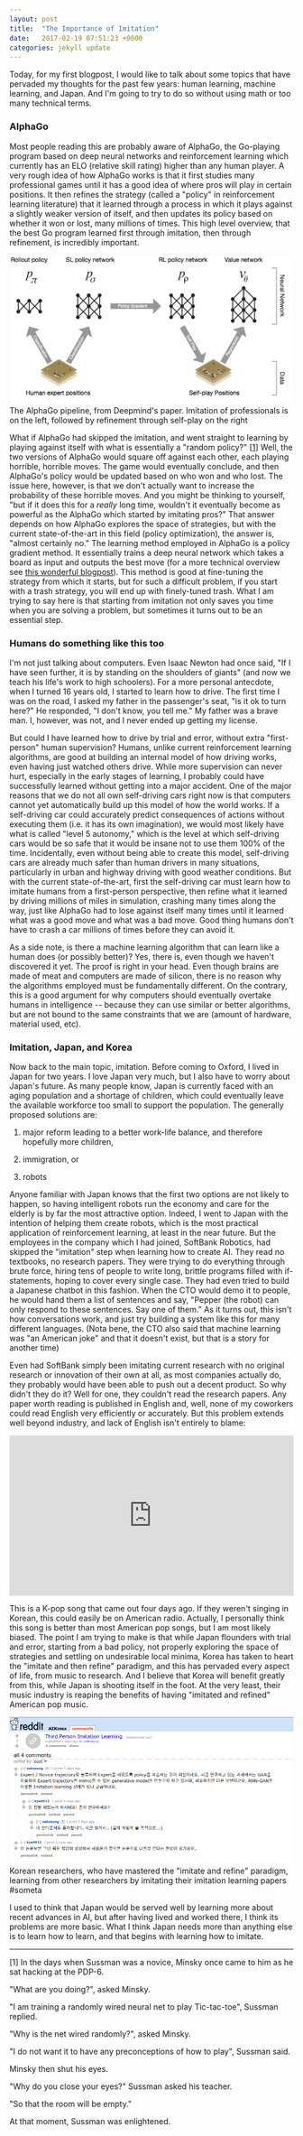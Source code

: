 ```yaml
---
layout: post
title:  "The Importance of Imitation"
date:   2017-02-19 07:51:23 +0000
categories: jekyll update
---
```


Today, for my first blogpost, I would like to talk about some topics that have pervaded my thoughts for the past few years: human learning, machine learning, and Japan. And I'm going to try to do so without using math or too many technical terms.

### AlphaGo

Most people reading this are probably aware of AlphaGo, the Go-playing program based on deep neural networks and reinforcement learning which currently has an ELO (relative skill rating) higher than any human player. A very rough idea of how AlphaGo works is that it first studies many professional games until it has a good idea of where pros will play in certain positions. It then refines the strategy (called a "policy" in reinforcement learning literature) that it learned through a process in which it plays against a slightly weaker version of itself, and then updates its policy based on whether it won or lost, many millions of times. This high level overview, that the best Go program learned first through imitation, then through refinement, is incredibly important.

<div class="imgcap">
<img src="/assets/imitation/alphagopipeline.png">
<div class="thecap">The AlphaGo pipeline, from Deepmind's paper. Imitation of professionals is on the left, followed by refinement through self-play on the right</div>
</div>

What if AlphaGo had skipped the imitation, and went straight to learning by playing against itself with what is essentially a "random policy?" [<a href="#ref1">1</a>] Well, the two versions of AlphaGo would square off against each other, each playing horrible, horrible moves. The game would eventually conclude, and then AlphaGo's policy would be updated based on who won and who lost. The issue here, however, is that we don't actually want to increase the probability of these horrible moves. And you might be thinking to yourself, "but if it does this for a <i>really</i> long time, wouldn't it eventually become as powerful as the AlphaGo which started by imitating pros?" That answer depends on how AlphaGo explores the space of strategies, but with the current state-of-the-art in this field (policy optimization), the answer is, "almost certainly no." The learning method employed in AlphaGo is a policy gradient method. It essentially trains a deep neural network which takes a board as input and outputs the best move (for a more technical overview see <a href="http://karpathy.github.io/2016/05/31/rl/">this wonderful blogpost</a>). This method is good at fine-tuning the strategy from which it starts, but for such a difficult problem, if you start with a trash strategy, you will end up with finely-tuned trash. What I am trying to say here is that starting from imitation not only saves you time when you are solving a problem, but sometimes it turns out to be an essential step.

### Humans do something like this too

I'm not just talking about computers. Even Isaac Newton had once said, "If I have seen further, it is by standing on the shoulders of giants" (and now we teach his life's work to high schoolers). For a more personal antecdote, when I turned 16 years old, I started to learn how to drive. The first time I was on the road, I asked my father in the passenger's seat, "is it ok to turn here?" He responded, "I don't know, you tell me." My father was a brave man. I, however, was not, and I never ended up getting my license.

But could I have learned how to drive by trial and error, without extra "first-person" human supervision? Humans, unlike current reinforcement learning algorithms, are good at building an internal model of how driving works, even having just watched others drive. While more supervision can never hurt, especially in the early stages of learning, I probably could have successfully learned without getting into a major accident. One of the major reasons that we do not all own self-driving cars right now is that computers cannot yet automatically build up this model of how the world works. If a self-driving car could accurately predict consequences of actions without executing them (i.e. it has its own imagination), we would most likely have what is called "level 5 autonomy," which is the level at which self-driving cars would be so safe that it would be insane not to use them 100% of the time. Incidentally, even without being able to create this model, self-driving cars are already much safer than human drivers in many situations, particularly in urban and highway driving with good weather conditions. But with the current state-of-the-art, first the self-driving car must learn how to imitate humans from a first-person perspective, then refine what it learned by driving millions of miles in simulation, crashing many times along the way, just like AlphaGo had to lose against itself many times until it learned what was a good move and what was a bad move. Good thing humans don't have to crash a car millions of times before they can avoid it.

As a side note, is there a machine learning algorithm that can learn like a human does (or possibly better)? Yes, there is, even though we haven't discovered it yet. The proof is right in your head. Even though brains are made of meat and computers are made of silicon, there is no reason why the algorithms employed must be fundamentally different. On the contrary, this is a good argument for why computers should eventually overtake humans in intelligence -- because they can use similar or better algorithms, but are not bound to the same constraints that we are (amount of hardware, material used, etc).

### Imitation, Japan, and Korea

Now back to the main topic, imitation. Before coming to Oxford, I lived in Japan for two years. I love Japan very much, but I also have to worry about Japan's future. As many people know, Japan is currently faced with an aging population and a shortage of children, which could eventually leave the available workforce too small to support the population. The generally proposed solutions are:

1) major reform leading to a better work-life balance, and therefore hopefully more children,

2) immigration, or

3) robots

Anyone familiar with Japan knows that the first two options are not likely to happen, so having intelligent robots run the economy and care for the elderly is by far the most attractive option. Indeed, I went to Japan with the intention of helping them create robots, which is the most practical application of reinforcement learning, at least in the near future. But the employees in the company which I had joined, SoftBank Robotics, had skipped the "imitation" step when learning how to create AI. They read no textbooks, no research papers. They were trying to do everything through brute force, hiring tens of people to write long, brittle programs filled with if-statements, hoping to cover every single case. They had even tried to build a Japanese chatbot in this fashion. When the CTO would demo it to people, he would hand them a list of sentences and say, "Pepper (the robot) can only respond to these sentences. Say one of them." As it turns out, this isn't how conversations work, and just try building a system like this for many different languages. (Nota bene, the CTO also said that machine learning was "an American joke" and that it doesn't exist, but that is a story for another time)

Even had SoftBank simply been imitating current research with no original research or innovation of their own at all, as most companies actually do, they probably would have been able to push out a decent product. So why didn't they do it? Well for one, they couldn't read the research papers. Any paper worth reading is published in English and, well, none of my coworkers could read English very efficiently or accurately. But this problem extends well beyond industry, and lack of English isn't entirely to blame:

<div style="position:relative;height:0;padding-bottom:56.25%"><iframe src="https://www.youtube.com/embed/41Dp7Q-SM1Y?ecver=2" width="640" height="360" frameborder="0" style="position:absolute;width:100%;height:100%;left:0" allowfullscreen></iframe></div>

This is a K-pop song that came out four days ago. If they weren't singing in Korean, this could easily be on American radio. Actually, I personally think this song is better than most American pop songs, but I am most likely biased. The point I am trying to make is that while Japan flounders with trial and error, starting from a bad policy, not properly exploring the space of strategies and settling on undesirable local minima, Korea has taken to heart the "imitate and then refine" paradigm, and this has pervaded every aspect of life, from music to research. And I believe that Korea will benefit greatly from this, while Japan is shooting itself in the foot. At the very least, their music industry is reaping the benefits of having "imitated and refined" American pop music.

<div class="imgcap">
<img src="/assets/imitation/someta.png">
<div class="thecap">Korean researchers, who have mastered the "imitate and refine" paradigm, learning from other researchers by imitating their imitation learning papers #someta</div>
</div>


I used to think that Japan would be served well by learning more about recent advances in AI, but after having lived and worked there, I think its problems are more basic. What I think Japan needs more than anything else is to learn how to learn, and that begins with learning how to imitate.

<hr>

<div id="ref1">
[1] In the days when Sussman was a novice, Minsky once came to him as he sat hacking at the PDP-6.<p>

"What are you doing?", asked Minsky.<p>

"I am training a randomly wired neural net to play Tic-tac-toe", Sussman replied.<p>

"Why is the net wired randomly?", asked Minsky.<p>

"I do not want it to have any preconceptions of how to play", Sussman said.<p>

Minsky then shut his eyes.<p>

"Why do you close your eyes?" Sussman asked his teacher.<p>

"So that the room will be empty."<p>

At that moment, Sussman was enlightened.
